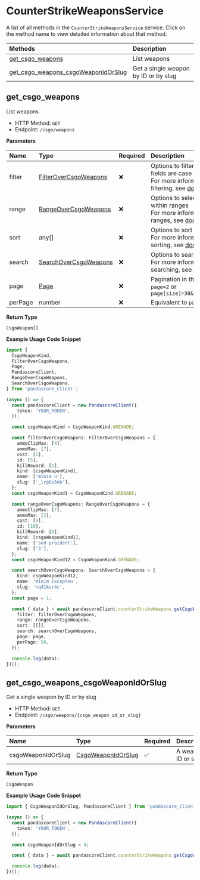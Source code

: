 # CounterStrikeWeaponsService

A list of all methods in the `CounterStrikeWeaponsService` service. Click on the method name to view detailed information about that method.

| Methods                                                                     | Description                          |
| :-------------------------------------------------------------------------- | :----------------------------------- |
| [get_csgo_weapons](#get_csgo_weapons)                                       | List weapons                         |
| [get_csgo_weapons_csgoWeaponIdOrSlug](#get_csgo_weapons_csgoweaponidorslug) | Get a single weapon by ID or by slug |

## get_csgo_weapons

List weapons

- HTTP Method: `GET`
- Endpoint: `/csgo/weapons`

**Parameters**

| Name    | Type                                                        | Required | Description                                                                                                                                         |
| :------ | :---------------------------------------------------------- | :------- | :-------------------------------------------------------------------------------------------------------------------------------------------------- |
| filter  | [FilterOverCsgoWeapons](../models/FilterOverCsgoWeapons.md) | ❌       | Options to filter results. String fields are case sensitive <br/>For more information on filtering, see [docs](/docs/filtering-and-sorting#filter). |
| range   | [RangeOverCsgoWeapons](../models/RangeOverCsgoWeapons.md)   | ❌       | Options to select results within ranges <br/>For more information on ranges, see [docs](/docs/filtering-and-sorting#range).                         |
| sort    | any[]                                                       | ❌       | Options to sort results <br/>For more information on sorting, see [docs](/docs/filtering-and-sorting#sort).                                         |
| search  | [SearchOverCsgoWeapons](../models/SearchOverCsgoWeapons.md) | ❌       | Options to search results <br/>For more information on searching, see [docs](/docs/filtering-and-sorting#search).                                   |
| page    | [Page](../models/Page.md)                                   | ❌       | Pagination in the form of `page=2` or `page[size]=30&page[number]=2`                                                                                |
| perPage | number                                                      | ❌       | Equivalent to `page[size]`                                                                                                                          |

**Return Type**

`CsgoWeapon[]`

**Example Usage Code Snippet**

```typescript
import {
  CsgoWeaponKind,
  FilterOverCsgoWeapons,
  Page,
  PandascoreClient,
  RangeOverCsgoWeapons,
  SearchOverCsgoWeapons,
} from 'pandascore_client';

(async () => {
  const pandascoreClient = new PandascoreClient({
    token: 'YOUR_TOKEN',
  });

  const csgoWeaponKind = CsgoWeaponKind.GRENADE;

  const filterOverCsgoWeapons: FilterOverCsgoWeapons = {
    ammoClipMax: [4],
    ammoMax: [7],
    cost: [1],
    id: [5],
    killReward: [1],
    kind: [csgoWeaponKind],
    name: ['minim u'],
    slug: ['_lrp8s5nb'],
  };
  const csgoWeaponKind1 = CsgoWeaponKind.GRENADE;

  const rangeOverCsgoWeapons: RangeOverCsgoWeapons = {
    ammoClipMax: [7],
    ammoMax: [2],
    cost: [9],
    id: [10],
    killReward: [8],
    kind: [csgoWeaponKind1],
    name: ['sed proident'],
    slug: ['3'],
  };
  const csgoWeaponKind12 = CsgoWeaponKind.GRENADE;

  const searchOverCsgoWeapons: SearchOverCsgoWeapons = {
    kind: csgoWeaponKind12,
    name: 'minim Excepteu',
    slug: 'nq41ksr4c',
  };
  const page = 1;

  const { data } = await pandascoreClient.counterStrikeWeapons.getCsgoWeapons({
    filter: filterOverCsgoWeapons,
    range: rangeOverCsgoWeapons,
    sort: [[]],
    search: searchOverCsgoWeapons,
    page: page,
    perPage: 50,
  });

  console.log(data);
})();
```

## get_csgo_weapons_csgoWeaponIdOrSlug

Get a single weapon by ID or by slug

- HTTP Method: `GET`
- Endpoint: `/csgo/weapons/{csgo_weapon_id_or_slug}`

**Parameters**

| Name               | Type                                                  | Required | Description         |
| :----------------- | :---------------------------------------------------- | :------- | :------------------ |
| csgoWeaponIdOrSlug | [CsgoWeaponIdOrSlug](../models/CsgoWeaponIdOrSlug.md) | ✅       | A weapon ID or slug |

**Return Type**

`CsgoWeapon`

**Example Usage Code Snippet**

```typescript
import { CsgoWeaponIdOrSlug, PandascoreClient } from 'pandascore_client';

(async () => {
  const pandascoreClient = new PandascoreClient({
    token: 'YOUR_TOKEN',
  });

  const csgoWeaponIdOrSlug = 4;

  const { data } = await pandascoreClient.counterStrikeWeapons.getCsgoWeaponsCsgoWeaponIdOrSlug();

  console.log(data);
})();
```

<!-- This file was generated by liblab | https://liblab.com/ -->
